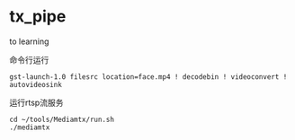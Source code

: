 # tx_pipe
to learning

命令行运行
```
gst-launch-1.0 filesrc location=face.mp4 ! decodebin ! videoconvert ! autovideosink
```

运行rtsp流服务
```
cd ~/tools/Mediamtx/run.sh
./mediamtx
```
